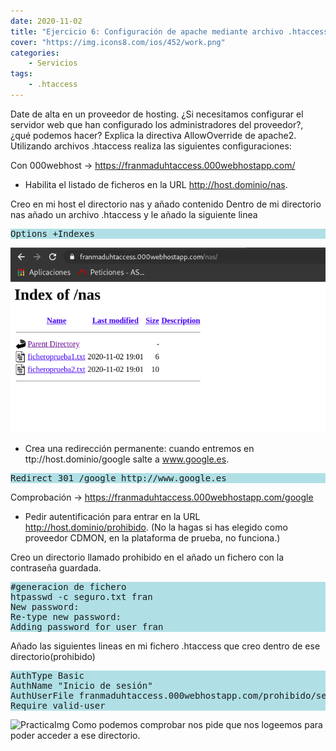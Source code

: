 ```yaml
---
date: 2020-11-02
title: "Ejercicio 6: Configuración de apache mediante archivo .htaccess "
cover: "https://img.icons8.com/ios/452/work.png"
categories: 
    - Servicios
tags:
    - .htaccess
---
```


Date de alta en un proveedor de hosting. ¿Si necesitamos configurar el servidor web que han configurado los administradores del proveedor?, ¿qué podemos hacer? Explica la directiva AllowOverride de apache2. Utilizando archivos .htaccess realiza las siguientes configuraciones:

Con 000webhost -> https://franmaduhtaccess.000webhostapp.com/

* Habilita el listado de ficheros en la URL http://host.dominio/nas.

Creo en mi host el directorio nas y añado contenido
Dentro de mi directorio nas añado un archivo .htaccess y le añado la siguiente linea
<pre style="background-color:powderblue;">
Options +Indexes
</pre>
![PracticaImg](images/servicios/000webhostnas.png "Imagen de la practica")

* Crea una redirección permanente: cuando entremos en ttp://host.dominio/google salte a www.google.es.
<pre style="background-color:powderblue;">
Redirect 301 /google http://www.google.es
</pre>
Comprobación -> https://franmaduhtaccess.000webhostapp.com/google

* Pedir autentificación para entrar en la URL http://host.dominio/prohibido. (No la hagas si has elegido como proveedor CDMON, en la plataforma de prueba, no funciona.)

Creo un directorio llamado prohibido en el añado un fichero con la contraseña guardada.
<pre style="background-color:powderblue;">
#generacion de fichero
htpasswd -c seguro.txt fran
New password: 
Re-type new password: 
Adding password for user fran
</pre>
Añado las siguientes lineas en mi fichero .htaccess que creo dentro de ese directorio(prohibido)
<pre style="background-color:powderblue;">
AuthType Basic
AuthName "Inicio de sesión"
AuthUserFile franmaduhtaccess.000webhostapp.com/prohibido/seguro.txt
Require valid-user
</pre>
![PracticaImg](/images/servicios/000webhostreq.png "Imagen de la practica")
Como podemos comprobar nos pide que nos logeemos para poder acceder a ese directorio.